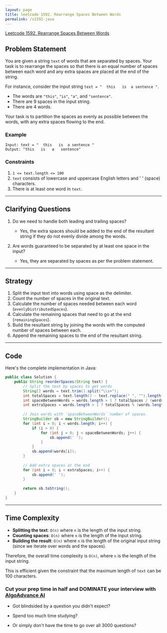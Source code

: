 ```yaml
---
layout: page
title: leetcode 1592. Rearrange Spaces Between Words
permalink: /s1592-java
---
```

[Leetcode 1592. Rearrange Spaces Between Words](https://algoadvance.github.io/algoadvance/l1592)
## Problem Statement

You are given a string `text` of words that are separated by spaces. Your task is to rearrange the spaces so that there is an equal number of spaces between each word and any extra spaces are placed at the end of the string.

For instance, consider the input string `text = "  this   is  a sentence "`. 
- The words are `"this"`, `"is"`, `"a"`, and `"sentence"`.
- There are 9 spaces in the input string.
- There are 4 words.

Your task is to partition the spaces as evenly as possible between the words, with any extra spaces flowing to the end. 

### Example

```plaintext
Input: text = "  this   is  a sentence "
Output: "this   is   a   sentence"
```

### Constraints

1. `1 <= text.length <= 100`
2. `text` consists of lowercase and uppercase English letters and ' ' (space) characters.
3. There is at least one word in `text`.

---

## Clarifying Questions

1. Do we need to handle both leading and trailing spaces?
   - Yes, the extra spaces should be added to the end of the resultant string if they do not evenly divide among the words.

2. Are words guaranteed to be separated by at least one space in the input?
   - Yes, they are separated by spaces as per the problem statement.

---

## Strategy

1. Split the input text into words using space as the delimiter.
2. Count the number of spaces in the original text.
3. Calculate the number of spaces needed between each word (`evenlyDistributedSpaces`).
4. Calculate the remaining spaces that need to go at the end (`remainingSpaces`).
5. Build the resultant string by joining the words with the computed number of spaces between each.
6. Append the remaining spaces to the end of the resultant string.

---

## Code

Here's the complete implementation in Java:

```java
public class Solution {
    public String reorderSpaces(String text) {
        // Split the text by spaces to get words
        String[] words = text.trim().split("\\s+");
        int totalSpaces = text.length() - text.replace(" ", "").length();
        int spaceBetweenWords = words.length > 1 ? totalSpaces / (words.length - 1) : 0;
        int extraSpaces = words.length > 1 ? totalSpaces % (words.length - 1) : totalSpaces;
        
        // Join words with `spaceBetweenWords` number of spaces.
        StringBuilder sb = new StringBuilder();
        for (int i = 0; i < words.length; i++) {
            if (i > 0) {
                for (int j = 0; j < spaceBetweenWords; j++) {
                    sb.append(' ');
                }
            }
            sb.append(words[i]);
        }
        
        // Add extra spaces at the end
        for (int i = 0; i < extraSpaces; i++) {
            sb.append(' ');
        }
        
        return sb.toString();
    }
}
```

---

## Time Complexity

- **Splitting the text**: `O(n)` where `n` is the length of the input string.
- **Counting spaces**: `O(n)` where `n` is the length of the input string.
- **Building the result**: `O(n)` where `n` is the length of the original input string (since we iterate over words and the spaces).
  
Therefore, the overall time complexity is `O(n)`, where `n` is the length of the input string. 

This is efficient given the constraint that the maximum length of `text` can be 100 characters.


### Cut your prep time in half and DOMINATE your interview with [AlgoAdvance AI](https://algoAdvance.com)

- Got blindsided by a question you didn't expect?

- Spend too much time studying?

- Or simply don't have the time to go over all 3000 questions?

